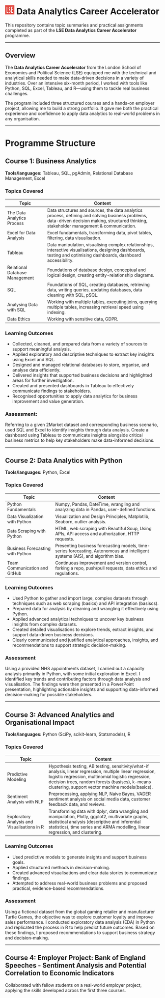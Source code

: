 # <img src="lse_logo.png" alt="LSE Logo" height="30"/> Data Analytics Career Accelerator

This repository contains topic summaries and practical assignments completed as part of the **LSE Data Analytics Career Accelerator** programme.

---

## Overview

The **Data Analytics Career Accelerator** from the London School of Economics and Political Science (LSE) equipped me with the technical and analytical skills needed to make data-driven decisions in a variety of industries. Over an intensive six-month period, I worked with tools like Python, SQL, Excel, Tableau, and R—using them to tackle real business challenges.

The program included three structured courses and a hands-on employer project, allowing me to build a strong portfolio. It gave me both the practical experience and confidence to apply data analytics to real-world problems in any organisation.

---

# Programme Structure

## Course 1: Business Analytics

**Tools/languages:** Tableau, SQL, pgAdmin, Relational Database Management, Excel

### Topics Covered

| Topic                         | Content                                                                                                                                         |
|------------------------------|-------------------------------------------------------------------------------------------------------------------------------------------------|
| The Data Analytics Process    | Data structures and sources, the data analytics process, defining and solving business problems, data-driven decision making, structured thinking, stakeholder management & communication. |
| Excel for Data Analysis       | Excel fundamentals, transforming data, pivot tables, filtering, data visualisation.                                                             |
| Tableau                       | Data manipulation, visualising complex relationships, interactive visualisations, designing dashboards, testing and optimising dashboards, dashboard accessibility. |
| Relational Database Management| Foundations of database design, conceptual and logical design, creating entity-relationship diagrams.                                           |
| SQL                           | Foundations of SQL, creating databases, retrieving data, writing queries, updating databases, data cleaning with SQL, pSQL.                     |
| Analysing Data with SQL       | Working with multiple tables, executing joins, querying multiple tables, increasing retrieval speed using indexing.                            |
| Data Ethics                   | Working with sensitive data, GDPR.                                                                                                              |

### Learning Outcomes

- Collected, cleaned, and prepared data from a variety of sources to support meaningful analysis.  
- Applied exploratory and descriptive techniques to extract key insights using Excel and SQL.  
- Designed and managed relational databases to store, organise, and analyse data efficiently.  
- Delivered insights that supported business decisions and highlighted areas for further investigation.  
- Created and presented dashboards in Tableau to effectively communicate findings to stakeholders.  
- Recognised opportunities to apply data analytics for business improvement and value generation.

### Assessment: 
Referring to a given 2Market dataset and corresponding business scenario, used SQL and Excel to identify insights through data analysis. Create a dashboard using Tableau to communicate insights alongside critical business metrics to help key stakeholders make data-informed decisions.

---

## Course 2: Data Analytics with Python

**Tools/languages:** Python, Excel

### Topics Covered

| Topic                         | Content                                                                                                                           |
|------------------------------|-----------------------------------------------------------------------------------------------------------------------------------|
| Python Fundamentals           | Numpy, Pandas, DateTime, wrangling and analyzing data in Pandas, user-defined functions.                                          |
| Data Visualization with Python| Visualization and Design Principles, Matplotlib, Seaborn, outlier analysis.                                                       |
| Data Scraping with Python     | HTML, web scraping with Beautiful Soup, Using APIs, API access and authorization, HTTP requests.                                  |
| Business Forecasting with Python | Presenting business forecasting models, time-series forecasting, Autonomous and intelligent systems (AIS), and algorithm bias.    |
| Team Communication and GitHub | Continuous improvement and version control, forking a repo, push/pull requests, data ethics and regulations.                      |

### Learning Outcomes

- Used Python to gather and import large, complex datasets through techniques such as web scraping (basics) and API integration (basiscs).  
- Prepared data for analysis by cleaning and wrangling it effectively using Python.  
- Applied advanced analytical techniques to uncover key business insights from complex datasets.  
- Created detailed visualisations to explore trends, extract insights, and support data-driven business decisions.  
- Clearly communicated and justified analytical approaches, insights, and recommendations to support strategic decision-making.

### Assessment

Using a provided NHS appointments dataset, I carried out a capacity analysis primarily in Python, with some initial exploration in Excel. I identified key trends and contributing factors through data analysis and visualisation. The findings were then presented in a PowerPoint presentation, highlighting actionable insights and supporting data-informed decision-making for possible stakeholders.

---

## Course 3: Advanced Analytics and Organisational Impact

**Tools/languages:** Python (SciPy, scikit-learn, Statsmodels), R

### Topics Covered

| Topic                                  | Content                                                                                                                                                            |
|----------------------------------------|--------------------------------------------------------------------------------------------------------------------------------------------------------------------|
| Predictive Modeling                    | Hypothesis testing, AB testing, sensitivity/what-if analysis, linear regression, multiple linear regression, logistic regression, multinomial logistic regression, decision trees, random forests (basiscs), k-means clustering, support vector machine models(basics). |
| Sentiment Analysis with NLP            | Preprocessing, applying NLP, Naive Bayes, VADER sentiment analysis on social media data, customer feedback data, and reviews.                                      |
| Exploratory Analysis and Visualisations in R | Transforming data with dplyr, data wrangling and manipulation, Plotly, ggplot2, multivariate graphs, statistical analysis (descriptive and inferential statistics), time series and ARMA modelling, linear regression, and clustering. |

### Learning Outcomes

- Used predictive models to generate insights and support business goals.  
- Applied structured methods in decision-making.  
- Created advanced visualisations and clear data stories to communicate findings.  
- Attempted to address real-world business problems and proposed practical, evidence-based recommendations.

### Assessment

Using a fictional dataset from the global gaming retailer and manufacturer Turtle Games, the objective was to explore customer loyalty and improve sales performance. I conducted exploratory data analysis (EDA) in Python and replicated the process in R to help predict future outcomes. Based on these findings, I proposed recommendations to support business strategy and decision-making.

---
## Course 4: Employer Project: Bank of England Speeches - Sentiment Analysis and Potential Correlation to Economic Indicators

Collaborated with fellow students on a real-world employer project, applying the skills developed across the first three courses.
